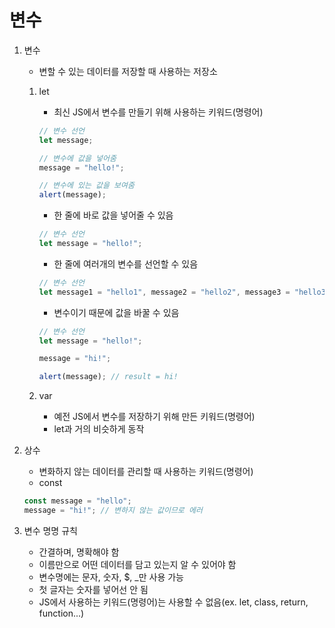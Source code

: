 # 변수

1. 변수
    - 변할 수 있는 데이터를 저장할 때 사용하는 저장소

    1. let
        - 최신 JS에서 변수를 만들기 위해 사용하는 키워드(명령어)
        ```javascript
        // 변수 선언
        let message;

        // 변수에 값을 넣어줌
        message = "hello!";

        // 변수에 있는 값을 보여줌
        alert(message);
        ```
        - 한 줄에 바로 값을 넣어줄 수 있음
        ```javascript
        // 변수 선언
        let message = "hello!";
        ```
        - 한 줄에 여러개의 변수를 선언할 수 있음
        ```javascript
        // 변수 선언
        let message1 = "hello1", message2 = "hello2", message3 = "hello3";
        ```
        - 변수이기 때문에 값을 바꿀 수 있음
        ```javascript
        // 변수 선언
        let message = "hello!";

        message = "hi!";

        alert(message); // result = hi!
        ```

    2. var
        - 예전 JS에서 변수를 저장하기 위해 만든 키워드(명령어)
        - let과 거의 비슷하게 동작

2. 상수
    - 변화하지 않는 데이터를 관리할 때 사용하는 키워드(명령어)
    - const
    ```javascript
    const message = "hello";
    message = "hi!"; // 변하지 않는 값이므로 에러
    ```

3. 변수 명명 규칙
    - 간결하며, 명확해야 함
    - 이름만으로 어떤 데이터를 담고 있는지 알 수 있어야 함
    - 변수명에는 문자, 숫자, $, _만 사용 가능
    - 첫 글자는 숫자를 넣어선 안 됨
    - JS에서 사용하는 키워드(명령어)는 사용할 수 없음(ex. let, class, return, function...)

